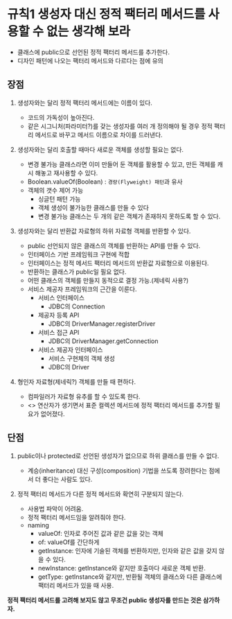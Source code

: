 # 규칙1 생성자 대신 정적 팩터리 메서드를 사용할 수 없는 생각해 보라
- 클래스에 public으로 선언된 정적 팩터리 메서드를 추가한다.
- 디자인 패턴에 나오는 팩터리 메서드와 다르다는 점에 유의

## 장점
1. 생성자와는 달리 정적 팩터리 메서드에는 이름이 있다.
    - 코드의 가독성이 높아진다.
    - 같은 시그니처(파라미터?)를 갖는 생성자를 여러 개 정의해야 될 경우 정적 팩터리 메서드로 바꾸고 메서드 이름으로 차이를 드러낸다.

2. 생성자와는 달리 호출할 때마다 새로운 객체를 생성할 필요는 없다.
    - 변경 불가능 클래스라면 이미 만들어 둔 객체를 활용할 수 있고, 만든 객체를 캐시 해놓고 재사용할 수 있다.
    - Boolean.valueOf(Boolean) : ```경량(Flyweight) 패턴```과 유사
    - 객체의 갯수 제어 가능
        - 싱글턴 패턴 가능
        - 객체 생성이 불가능한 클래스를 만들 수 있다
        - 변경 불가능 클래스는 두 개의 같은 객체가 존재하지 못하도록 할 수 있다.
        
3. 생성자와는 달리 반환값 자료형의 하위 자료형 객체를 반환할 수 있다.
    - public 선언되지 않은 클래스의 객체를 반환하는 API를 만들 수 있다.
    - 인터페이스 기반 프레임워크 구현에 적합
    - 인터페이스는 정적 메서드 팩터리 메서드의 반환값 자료형으로 이용된다.
    - 반환하는 클래스가 public일 필요 없다.
    - 어떤 클래스의 객체를 만들지 동적으로 결정 가능.(제네릭 사용?)
    - 서비스 제공자 프레임워크의 근간을 이룬다.
        - 서비스 인터페이스
            - JDBC의 Connection
        - 제공자 등록 API
            - JDBC의 DriverManager.registerDriver
        - 서비스 접근 API
            - JDBC의 DriverManager.getConnection
        - 서비스 제공자 인터페이스
            - 서비스 구현체의 객체 생성
            - JDBC의 Driver

4. 형인자 자료형(제네릭?) 객체를 만들 때 편하다.
    - 컴파일러가 자료형 유추를 할 수 있도록 한다.
    - <> 연산자가 생기면서 표준 컬렉션 메서드에 정적 팩터리 메서드를 추가할 필요가 없어졌다.

## 단점
1. public이나 protected로 선언된 생성자가 없으므로 하위 클래스를 만들 수 없다.
    - 계승(inheritance) 대신 구성(composition) 기법을 쓰도록 장려한다는 점에서 더 좋다는 사람도 있다.

2. 정적 팩터리 메서드가 다른 정적 메서드와 확연히 구분되지 않는다.
    - 사용법 파악이 어려움.
    - 정적 팩터리 메서드임을 알려줘야 한다.
    - naming
        - valueOf: 인자로 주어진 값과 같은 값을 갖는 객체
        - of: valueOf를 간단하게
        - getInstance: 인자에 기술된 객체를 번환하지만, 인자와 같은 값을 갖지 않을 수 있다.
        - newInstance: getInstance와 같지만 호출마다 새로운 객체 반환.
        - getType: getInstance와 같지만, 반환될 객체의 클래스와 다른 클래스에 팩터리 메서드가 있을 때 사용.

**정적 팩터리 메서드를 고려해 보지도 않고 무조건 public 생성자를 만드는 것은 삼가하자.**
            